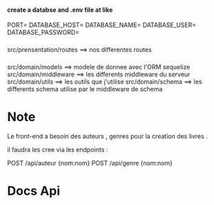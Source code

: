 
#### create a databse and .env file at  like

PORT=
DATABASE_HOST=
DATABASE_NAME=
DATABASE_USER=
DATABASE_PASSWORD=

### 
src/prensentation/routes   ==> nos differentes routes

###
src/domain/models ==> modele de donnee avec l'ORM sequelize
src/domain/middleware ==> les differents middleware du serveur
src/domain/utils ==> les outils que j'utilise
src/domain/schema ==> les differents schema utilise par le middleware de schema

# Note 
Le front-end a besoin des auteurs , genres pour la creation des livres .

il faudra les cree via les endpoints :

POST    /api/auteur    {nom:nom}
POST    /api/genre    {nom:nom}


# Docs Api 

